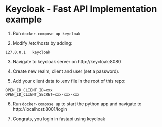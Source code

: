 # Keycloak - Fast API Implementation example

1. Run `docker-compose up keycloak`

2. Modify /etc/hosts by adding:

```
127.0.0.1   keycloak
```

3. Navigate to keycloak server on http://keycloak:8080

4. Create new realm, client and user (set a password).

5. Add your client data to .env file in the root of this repo:

```
OPEN_ID_CLIENT_ID=xxx
OPEN_ID_CLIENT_SECRET=xxx-xxx-xxx
````

6. Run `docker-compose up` to start the python app and navigate to http://localhost:8001/login

7. Congrats, you login in fastapi using keycloak
